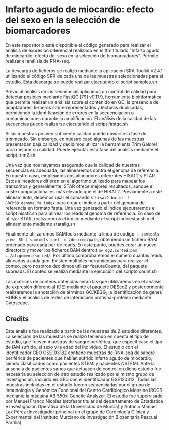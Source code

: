 # Infarto agudo de miocardio: efecto del sexo en la selección de biomarcadores

En este repositorio está disponible el código generado para realizar el análisis de expresión diferencial realizado en el tfm titulado 
"Infarto agudo de miocardio: efecto del sexo en la selección de biomarcadores". Permite realizar el análisis de RNA-seq.  

La descarga de ficheros se realizó mediante la aplicación SRA Toolkit v2.4.1 utilizando el código SRR de cada una de las muestras seleccionadas para el estudio. 
Esta descarga se puede realizar ejecutando el script samples.sh

Previo al análisis de las secuencias aplicamos un control de calidad para detectar posibles mediante FastQC [79] v0.11.9, herramienta bioinformática que permite 
realizar un análisis sobre el contenido en GC, la presencia de adaptadores, k-meros sobrerrepresentados y lecturas duplicadas, permitiendo la identificación de 
errores en la secuenciación o contaminaciones durante la amplificación.
El análisis de la calidad de las secuencias puede realizarse ejecutando el script fastqc.sh

Si las muestras  poseen suficiente calidad puede obviarse la fase de trimmeado. Sin embargo, en nuestro caso algunas de las muestras presentaban baja calidad y 
decidimos utilizar la herramienta Trim Galore! para mejorar su calidad.
Puede ejecutar esta fase del análisis mediante el script trim2.sh

Una vez que nos hayamos asegurado que la calidad de nuestras secuencias es adecuada, las alinearemos contra el genoma de referencia. En nuestro caso, empleamos 
dos alineadores diferentes HISAT2 y STAR. Estos alineadores difieren en el algoritmo utilizado para mapear los transcritos y generalmente, STAR ofrece mejores 
resultados, aunque el coste computacional es
más elevado que el de HISAT2.
Previamente a este alineamiento, debemos usar el comando `$ hisat2-build -f GRCh38_genome.fa index` para crear el indice a partir del genoma de referencia en formato 
fasta. Una vez generado el índice ejecutaremos el script hisat2.sh para alinear los reads al genoma de referencia. En caso de utilizar STAR, realizaremos el índice 
mediante el script indicestar.sh y el alineamiento mediante staralig.sh

Finalmente utilizaremos SAMtools mediante la línea de código: `| samtools view -Sb | samtools sort -o /desired/path`, obteniendo un fichero BAM ordenado para cada 
par de reads. En este punto, puedes crear un nuevo directorio y mover los ficheros BAM dentro:t `mv eg2.sorted.bam ../alignment/sorted/`. Por último,comprobaremos
el número cuantas reads alineados a cada gen. Existen múltiples herramientas para realizar el conteo, pero nosotros decidimos utilizar featureCounts, del paquete 
subreads. El conteo se realiza mediante la ejecución del scripto count.sh

Las matrices de conteos obtenidas serán las que utilizaremos en el análisis de expresión diferencial (DE) mediante el paquete DESeq2 y posteriormente realizaremos la
anotación de términos GO/KEGG, la identificación de genes HUBB y el análisis de redes de interacción proteína-proteína mediante Cytoscape.


## Credits

Este análisis fue realizado a partir de las muestras de 2 estudios diferentes. 
La selección de las muestras se realizó teniendo en cuenta el tipo de estudio, que fuesen muestras de sangre periférica, que especificase el tipo de IAM sufrido, 
el sexo y la edad del individuo.
El estudio con el identificador GEO GSE103182 contiene muestras de RNA-seq de sangre periférica de pacientes que habían sufrido infarto agudo de miocardio, siendo 
clasificados como pacientes STEMI y pacientes NSTEMI. 
Ante la ausencia de pacientes sanos que actuasen de control en dicho estudio fue necesaria su selección de otro estudio realizado por el mismo grupo de investigación,
incluido en GEO con el identificador GSE120312. 
Todas las muestras incluidas en el estudio fueron secuenciadas por el grupo de Inmunología y Genómica Funcional del Centro Cardiologico Monzino IRCCS mediante la 
máquina AB 550xl Genetic Analyzer.
El estudio fue supervisado por Manuel Franco Nicolás (profesor titular del departamento de Estadística e Investigación Operativa de la Universidad de Murcia) y 
Antonio Manuel Lax Pérez (Investigador principal en el grupo de Cardiología Clínica y Experimental del Instituto Murciano de Investigación Biosanitaria Pascual 
Parrilla). 

